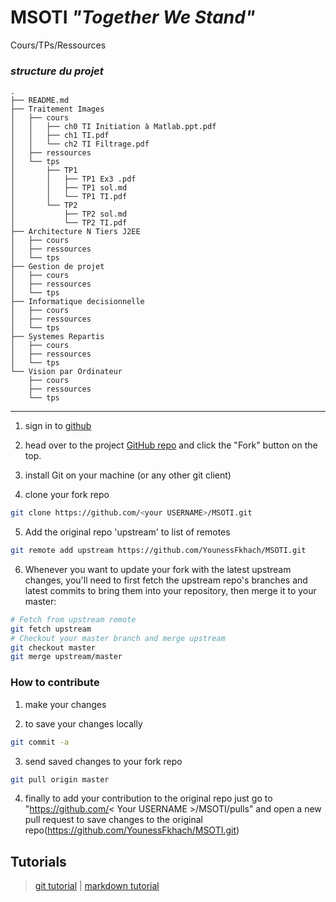 # MSOTI *"Together We Stand"*
Cours/TPs/Ressources

### ***structure du projet***

```
.
├── README.md
├── Traitement Images
│   ├── cours
│   │   ├── ch0 TI Initiation à Matlab.ppt.pdf
│   │   ├── ch1 TI.pdf
│   │   └── ch2 TI Filtrage.pdf
│   ├── ressources
│   └── tps
│       ├── TP1
│       │   ├── TP1 Ex3 .pdf
│       │   ├── TP1 sol.md
│       │   └── TP1 TI.pdf
│       └── TP2
│           ├── TP2 sol.md
│           └── TP2 TI.pdf
├── Architecture N Tiers J2EE
│   ├── cours
│   ├── ressources
│   └── tps
├── Gestion de projet
│   ├── cours
│   ├── ressources
│   └── tps
├── Informatique decisionnelle
│   ├── cours
│   ├── ressources
│   └── tps
├── Systemes Repartis
│   ├── cours
│   ├── ressources
│   └── tps
└── Vision par Ordinateur
    ├── cours
    ├── ressources
    └── tps

```

---

1. sign in to [github](github.com)

2. head over to the project [GitHub repo](https://github.com/YounessFkhach/MSOTI) and click the "Fork" button on the top.

3. install Git on your machine (or any other git client)

4. clone your fork repo
```bash
git clone https://github.com/<your USERNAME>/MSOTI.git
```
5. Add the original repo 'upstream' to list of remotes
```bash
git remote add upstream https://github.com/YounessFkhach/MSOTI.git
```
6. Whenever you want to update your fork with the latest upstream changes, you'll need to first fetch the upstream repo's branches and latest commits to bring them into your repository, then merge it to your master:

```bash
# Fetch from upstream remote
git fetch upstream
# Checkout your master branch and merge upstream
git checkout master
git merge upstream/master
```

### How to contribute

1. make your changes

2. to save your changes locally
```bash
git commit -a
```
3. send saved changes to your fork repo
```bash
git pull origin master
```



4. finally to add your contribution to the original repo just go  to "https://github.com/< Your USERNAME >/MSOTI/pulls" and open a new pull request to save changes to the original repo(https://github.com/YounessFkhach/MSOTI.git)


## Tutorials
> [git tutorial](https://try.github.io/levels/1/challenges/1)
 | 
[markdown tutorial](https://github.com/adam-p/markdown-here/wiki/Markdown-Cheatsheet)

